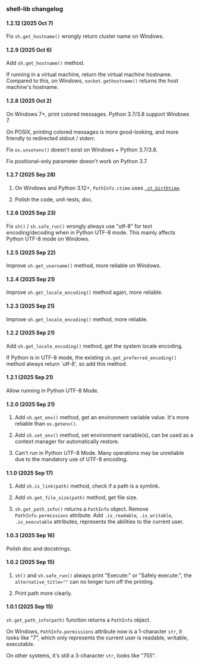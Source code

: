 ### shell-lib changelog

#### 1.2.12 (2025 Oct 7)

Fix `sh.get_hostname()` wrongly return cluster name on Windows.

#### 1.2.9 (2025 Oct 6)

Add `sh.get_hostname()` method.

If running in a virtual machine, return the virtual machine hostname. Compared to this, on Windows, `socket.gethostname()` returns the host machine's hostname.

#### 1.2.8 (2025 Oct 2)

On Windows 7+, print colored messages. Python 3.7/3.8 support Windows 7.

On POSIX, printing colored messages is more good-looking, and more friendly to redirected stdout / stderr.

Fix `os.unsetenv()` doesn't exist on Windows + Python 3.7/3.8.

Fix positional-only parameter doesn't work on Python 3.7.

#### 1.2.7 (2025 Sep 28)

1. On Windows and Python 3.12+, `PathInfo.ctime` uses [`.st_birthtime`](https://docs.python.org/3/library/os.html#os.stat_result.st_ctime).

2. Polish the code, unit-tests, doc.

#### 1.2.6 (2025 Sep 23)

Fix `sh()` / `sh.safe_run()` wrongly always use "utf-8" for text encoding/decoding when in Python UTF-8 mode. This mainly affects Python UTF-8 mode on Windows.

#### 1.2.5 (2025 Sep 22)

Improve `sh.get_username()` method, more reliable on Windows.

#### 1.2.4 (2025 Sep 21)

Improve `sh.get_locale_encoding()` method again, more reliable.

#### 1.2.3 (2025 Sep 21)

Improve `sh.get_locale_encoding()` method, more reliable.

#### 1.2.2 (2025 Sep 21)

Add `sh.get_locale_encoding()` method, get the system locale encoding.

If Python is in UTF-8 mode, the existing `sh.get_preferred_encoding()` method always return `utf-8', so add this method.

#### 1.2.1 (2025 Sep 21)

Allow running in Python UTF-8 Mode.

#### 1.2.0 (2025 Sep 21)

1. Add `sh.get_env()` method, get an environment variable value. It's more reliable than `os.getenv()`.

2. Add `sh.set_env()` method, set environment variable(s), can be used as a context manager for automatically restore.

3. Can't run in Python UTF-8 Mode. Many operations may be unreliable due to the mandatory use of UTF-8 encoding.

#### 1.1.0 (2025 Sep 17)

1. Add `sh.is_link(path)` method, check if a path is a symlink.

2. Add `sh.get_file_size(path)` method, get file size.

3. `sh.get_path_info()` returns a `PathInfo` object. Remove `PathInfo.permissions` attribute. Add `.is_readable`, `.is_writable`, `.is_executable` attributes, represents the abilities to the current user.

#### 1.0.3 (2025 Sep 16)

Polish doc and docstrings.

#### 1.0.2 (2025 Sep 15)

1. `sh()` and `sh.safe_run()` always print "Execute:" or "Safely execute:", the `alternative_title=""` can no longer turn off the printing.

2. Print path more clearly.

#### 1.0.1 (2025 Sep 15)

`sh.get_path_info(path)` function returns a `PathInfo` object.

On Windows, `PathInfo.permissions` attribute now is a 1-character `str`, it looks like "7", which only represents the current user is readable, writable, executable.

On other systems, it's still a 3-character `str`, looks like "755".
